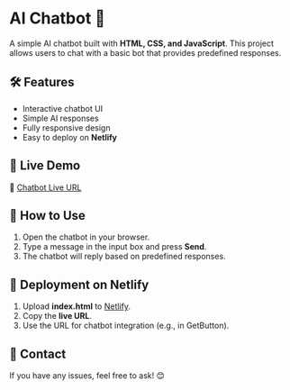 # AI Chatbot 🚀  

A simple AI chatbot built with **HTML, CSS, and JavaScript**. This project allows users to chat with a basic bot that provides predefined responses.  

## 🛠 Features  
- Interactive chatbot UI  
- Simple AI responses  
- Fully responsive design  
- Easy to deploy on **Netlify**  

## 🚀 Live Demo  
🔗 [Chatbot Live URL](https://your-chatbot.netlify.app)  

## 📌 How to Use  
1. Open the chatbot in your browser.  
2. Type a message in the input box and press **Send**.  
3. The chatbot will reply based on predefined responses.  

## 📂 Deployment on Netlify  
1. Upload **index.html** to [Netlify](https://app.netlify.com/).  
2. Copy the **live URL**.  
3. Use the URL for chatbot integration (e.g., in GetButton).  

## 📧 Contact  
If you have any issues, feel free to ask! 😊  

